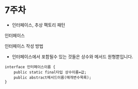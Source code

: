 # 7주차

* 인터페이스, 추상 팩토리 패턴

인터페이스

인터페이스 작성 방법

 - 인터페이스에서 포함될수 있는 것들은 상수와 메서드 원형뿐입니다. 

```
interface 인터페이스이름 {
    public static final타입 상수이름=값;
    public abstract메서드이름(매개변수목록);
}
```




